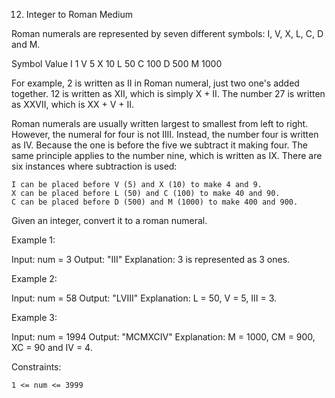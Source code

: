 <!-- ┏━┓╻  ╻     ┏━┓┏┓ ┏━┓╻ ╻╺┳╸   ╻┏┓╻╺┳╸┏━╸┏━╸┏━╸┏━┓╺┳╸┏━┓┏━┓┏━┓┏┳┓┏━┓┏┓╻ -->
<!-- ┣━┫┃  ┃     ┣━┫┣┻┓┃ ┃┃ ┃ ┃    ┃┃┗┫ ┃ ┣╸ ┃╺┓┣╸ ┣┳┛ ┃ ┃ ┃┣┳┛┃ ┃┃┃┃┣━┫┃┗┫ -->
<!-- ╹ ╹┗━╸┗━╸   ╹ ╹┗━┛┗━┛┗━┛ ╹    ╹╹ ╹ ╹ ┗━╸┗━┛┗━╸╹┗╸ ╹ ┗━┛╹┗╸┗━┛╹ ╹╹ ╹╹ ╹ -->

12. Integer to Roman
    Medium

Roman numerals are represented by seven different symbols: I, V, X, L, C, D and M.

Symbol Value
I 1
V 5
X 10
L 50
C 100
D 500
M 1000

For example, 2 is written as II in Roman numeral, just two one's added together. 12 is written as XII, which is simply X + II. The number 27 is written as XXVII, which is XX + V + II.

Roman numerals are usually written largest to smallest from left to right. However, the numeral for four is not IIII. Instead, the number four is written as IV. Because the one is before the five we subtract it making four. The same principle applies to the number nine, which is written as IX. There are six instances where subtraction is used:

    I can be placed before V (5) and X (10) to make 4 and 9.
    X can be placed before L (50) and C (100) to make 40 and 90.
    C can be placed before D (500) and M (1000) to make 400 and 900.

Given an integer, convert it to a roman numeral.

Example 1:

Input: num = 3
Output: "III"
Explanation: 3 is represented as 3 ones.

Example 2:

Input: num = 58
Output: "LVIII"
Explanation: L = 50, V = 5, III = 3.

Example 3:

Input: num = 1994
Output: "MCMXCIV"
Explanation: M = 1000, CM = 900, XC = 90 and IV = 4.

Constraints:

    1 <= num <= 3999

<!-- ===================================================================== -->
